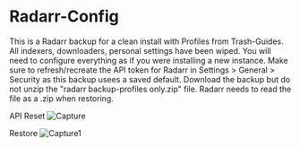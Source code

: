 # Radarr-Config

This is a Radarr backup for a clean install with Profiles from Trash-Guides. All indexers, downloaders, personal settings have been wiped. You will need to configure everything as if you were installing a new instance. Make sure to refresh/recreate the API token for Radarr in Settings > General > Security as this backup usees a saved default. Download the backup but do not unzip the "radarr backup-profiles only.zip" file. Radarr needs to read the file as a .zip when restoring.

API Reset
![Capture](https://user-images.githubusercontent.com/124317277/232349713-11c54bf5-f0e8-49ef-af11-31664bddc2b1.JPG)

Restore
![Capture1](https://user-images.githubusercontent.com/124317277/232350268-38a61d94-ec4d-4a5a-8344-3bbdced96808.JPG)

